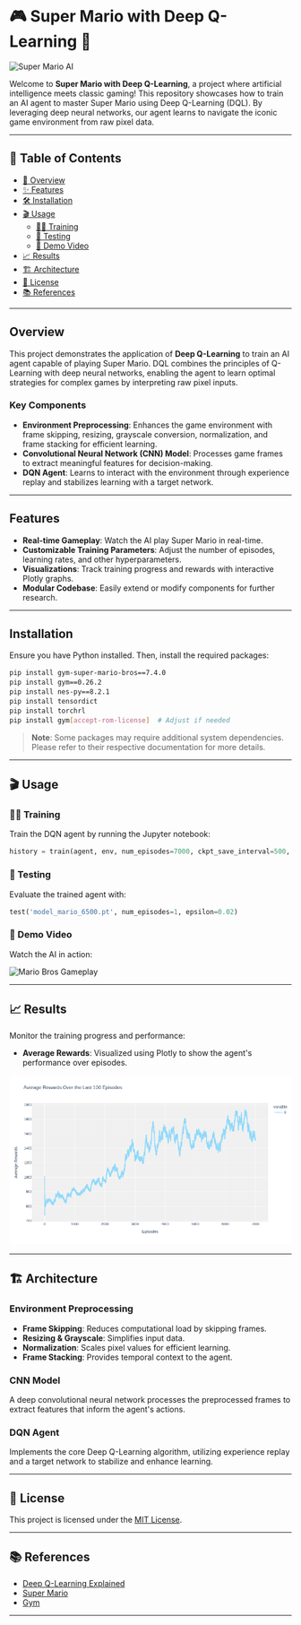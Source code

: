 # 🎮 Super Mario with Deep Q-Learning 🤖

![Super Mario AI](https://i.pinimg.com/originals/63/dd/d7/63ddd7f601b6c9961e83fc5f45bd67f5.gif)

Welcome to **Super Mario with Deep Q-Learning**, a project where artificial intelligence meets classic gaming! This repository showcases how to train an AI agent to master Super Mario using Deep Q-Learning (DQL). By leveraging deep neural networks, our agent learns to navigate the iconic game environment from raw pixel data.

---


## 🚀 Table of Contents

- [🌟 Overview](#-overview)
- [✨ Features](#-features)
- [🛠 Installation](#-installation)
- [🎬 Usage](#-usage)
  - [🏋️‍♂️ Training](#-training)
  - [🧪 Testing](#-testing)
  - [🎥 Demo Video](#-demo-video)
- [📈 Results](#-results)
- [🏗 Architecture](#-architecture)
- [📝 License](#-license)
- [📚 References](#-references)

---

##  Overview

This project demonstrates the application of **Deep Q-Learning** to train an AI agent capable of playing Super Mario. DQL combines the principles of Q-Learning with deep neural networks, enabling the agent to learn optimal strategies for complex games by interpreting raw pixel inputs.

### Key Components

- **Environment Preprocessing**: Enhances the game environment with frame skipping, resizing, grayscale conversion, normalization, and frame stacking for efficient learning.
- **Convolutional Neural Network (CNN) Model**: Processes game frames to extract meaningful features for decision-making.
- **DQN Agent**: Learns to interact with the environment through experience replay and stabilizes learning with a target network.

---

##  Features

- **Real-time Gameplay**: Watch the AI play Super Mario in real-time.
- **Customizable Training Parameters**: Adjust the number of episodes, learning rates, and other hyperparameters.
- **Visualizations**: Track training progress and rewards with interactive Plotly graphs.
- **Modular Codebase**: Easily extend or modify components for further research.

---

##  Installation

Ensure you have Python installed. Then, install the required packages:

```bash
pip install gym-super-mario-bros==7.4.0
pip install gym==0.26.2
pip install nes-py==8.2.1
pip install tensordict
pip install torchrl
pip install gym[accept-rom-license]  # Adjust if needed
```

> **Note**: Some packages may require additional system dependencies. Please refer to their respective documentation for more details.

---

## 🎬 Usage

### 🏋️‍♂️ Training

Train the DQN agent by running the Jupyter notebook:

```python
history = train(agent, env, num_episodes=7000, ckpt_save_interval=500, log=True)
```

### 🧪 Testing

Evaluate the trained agent with:

```python
test('model_mario_6500.pt', num_episodes=1, epsilon=0.02)
```

### 🎥 Demo Video

Watch the AI in action:

![Mario Bros Gameplay](super_mario.gif)

---

## 📈 Results

Monitor the training progress and performance:

- **Average Rewards**: Visualized using Plotly to show the agent's performance over episodes.

![Training Rewards](rewards.png)

---

## 🏗 Architecture

### Environment Preprocessing

- **Frame Skipping**: Reduces computational load by skipping frames.
- **Resizing & Grayscale**: Simplifies input data.
- **Normalization**: Scales pixel values for efficient learning.
- **Frame Stacking**: Provides temporal context to the agent.

### CNN Model

A deep convolutional neural network processes the preprocessed frames to extract features that inform the agent's actions.

### DQN Agent

Implements the core Deep Q-Learning algorithm, utilizing experience replay and a target network to stabilize and enhance learning.

---

## 📝 License

This project is licensed under the [MIT License](LICENSE).


---

## 📚 References

- [Deep Q-Learning Explained](https://blog.damavis.com/aprendizaje-por-refuerzo-profundo-dqn/)
- [Super Mario](https://pypi.org/project/gym-super-mario-bros)
- [Gym](https://www.gymlibrary.dev/index.html)
---

